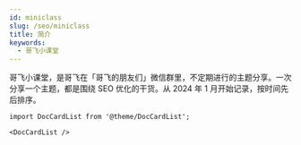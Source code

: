 ```yaml
---
id: miniclass
slug: /seo/miniclass
title: 简介
keywords:
  - 哥飞小课堂
---
```


哥飞小课堂，是哥飞在「哥飞的朋友们」微信群里，不定期进行的主题分享。一次分享一个主题，都是围绕 SEO 优化的干货。从 2024 年 1 月开始记录，按时间先后排序。

```mdx-code-block
import DocCardList from '@theme/DocCardList';

<DocCardList />
```